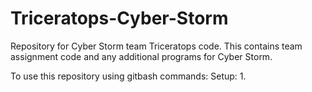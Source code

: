 # Triceratops-Cyber-Storm
Repository for Cyber Storm team Triceratops code.  This contains team assignment code and any additional programs for Cyber Storm.

To use this repository using gitbash commands:
Setup:
1. 
